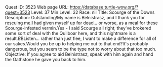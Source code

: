 Quest ID: 3523
Web page URL: https://database.turtle-wow.org/?quest=3523
Level: 37
Min Level: 32
Race: nil
Title: Scourge of the Downs
Description: Outstanding!My name is Belnistrasz, and I thank you for rescuing me.I had given myself up for dead... or worse, as a meal for these Scourge-infested vermin.Yes - I said Scourge all right; they've brokered some sort of deal with the Quilboar here, and this nightmare is a result.$B$BListen... rather than just flee, I want to make a difference for all of our sakes.Would you be up to helping me out to that end?It's probably dangerous, but you seem to be the type not to worry about that too much.
Objective: If you agree to aid Belnistrasz, speak with him again and hand the Oathstone he gave you back to him.
